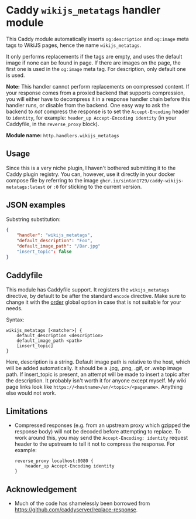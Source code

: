 Caddy `wikijs_metatags` handler module
=======================================

This Caddy module automatically inserts `og:description` and `og:image` meta tags to WikiJS pages, hence the name `wikijs_metatags`.

It only performs replacements if the tags are empty, and uses the default image if none can be found in page. If there are images on the page,
the first one is used in the `og:image` meta tag. For description, only default one is used.

**Note:** This handler cannot perform replacements on compressed content. If your response comes from a proxied backend that supports compression,
you will either have to decompress it in a response handler chain before this handler runs, or disable from the backend. One easy way to ask the
backend to _not_ compress the response is to set the `Accept-Encoding` header to `identity`, for example: `header_up Accept-Encoding identity`
(in your Caddyfile, in the `reverse_proxy` block).

**Module name:** `http.handlers.wikijs_metatags`

## Usage

Since this is a very niche plugin, I haven't bothered submitting it to the Caddy plugin registry. You can, however, use it directly in your
docker compose file by referring to the image `ghcr.io/sintan1729/caddy-wikijs-metatags:latest` or `:0` for sticking to the current version.


## JSON examples

Substring substitution:

```json
{
	"handler": "wikijs_metatags",
	"default_description": "Foo",
	"default_image_path": "/Bar.jpg"
	"insert_topic": false
}
```


## Caddyfile

This module has Caddyfile support. It registers the `wikijs_metatags` directive, by default to be after the standard `encode` directive.
Make sure to change it with the [order](https://caddyserver.com/docs/caddyfile/directives#directive-order) global option in case that is not
suitable for your needs.

Syntax:

```
wikijs_metatags [<matcher>] {
	default_description <description>
	default_image_path <path>
	[insert_topic]
}
```

Here, description is a string. Default image path is relative to the host, which will be added automatically. It should be a .jpg, .png, .gif, or .webp
image path. If insert_topic is present, an attempt will be made to insert a topic after the description. It probably isn't worth it for anyone except
myself. My wiki page links look like `https://<hostname>/en/<topic>/<pagename>`. Anything else would not work.


## Limitations

- Compressed responses (e.g. from an upstream proxy which gzipped the response body) will not be decoded before attempting to replace. To work around
this, you may send the `Accept-Encoding: identity` request header to the upstream to tell it not to compress the response. For example:

      reverse_proxy localhost:8080 {
          header_up Accept-Encoding identity
      }

## Acknowledgement
- Much of the code has shamelessly been borrowed from https://github.com/caddyserver/replace-response.
